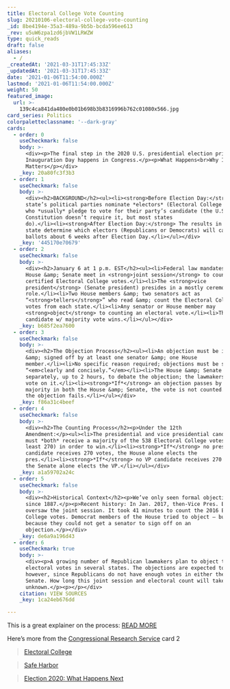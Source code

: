 ```yaml
---
title: Electoral College Vote Counting
slug: 20210106-electoral-college-vote-counting
_id: 8be4194e-35a3-489a-9b5b-bcda596ee613
_rev: u5uW6zpa1zd6jbVW1LRWZW
type: quick_reads
draft: false
aliases:
  - /
_createdAt: '2021-03-31T17:45:33Z'
_updatedAt: '2021-03-31T17:45:33Z'
date: '2021-01-06T11:54:00.000Z'
lastmod: '2021-01-06T11:54:00.000Z'
weight: 50
featured_image:
  url: >-
    139c4ca841da480e0b01b698b3b8316996b762c01080x566.jpg
card_series: Politics
colorpaletteclassname: '--dark-gray'
cards:
  - order: 0
    useCheckmark: false
    body: >-
      <div><p>The final step in the 2020 U.S. presidential election prior to
      Inauguration Day happens in Congress.</p><p>What Happens<br>Why It
      Matters</p></div>
    _key: 20a80fc3f3b3
  - order: 1
    useCheckmark: false
    body: >-
      <div><h2>BACKGROUND</h2><ul><li><strong>Before Election Day:</strong> Each
      state’s political parties nominate *electors* (Electoral College members)
      who *usually* pledge to vote for their party’s candidate (the U.S.
      Constitution doesn’t require it, but most states
      do).</li><li><strong>After Election Day:</strong> The results in each
      state determine which electors (Republicans or Democrats) will cast their
      ballots about 6 weeks after Election Day.</li></ul></div>
    _key: '445170e70679'
  - order: 2
    useCheckmark: false
    body: >-
      <div><h2>January 6 at 1 p.m. EST</h2><ul><li>Federal law mandates the
      House &amp; Senate meet in <strong>joint session</strong> to count the
      certified Electoral College votes.</li><li>The <strong>vice
      president</strong> (Senate president) presides in a mostly ceremonial
      role.</li><li>Two House members &amp; two senators act as
      “<strong>tellers</strong>” who read &amp; count the Electoral College
      votes from each state.</li><li>Any senator or House member may
      <strong>object</strong> to counting an electoral vote.</li><li>The
      candidate w/ majority vote wins.</li></ul></div>
    _key: b685f2ea7600
  - order: 3
    useCheckmark: false
    body: >-
      <div><h2>The Objection Process</h2><ul><li>An objection must be in writing
      &amp; signed off by at least one senator &amp; one House
      member.</li><li>No specific reason required; objections must be stated
      “<em>clearly and concisely.”</em></li><li>The House &amp; Senate meet
      separately, up to 2 hours, to debate the objection; the lawmakers then
      vote on it.</li><li><strong>*If*</strong> an objection passes by a
      majority in both the House &amp; Senate, the vote is not counted. If not,
      the objection fails.</li></ul></div>
    _key: f86a31c4beef
  - order: 4
    useCheckmark: false
    body: >-
      <div><h2>The Counting Process</h2><p>Under the 12th
      Amendment:</p><ul><li>The presidential and vice presidential candidates
      must *both* receive a majority of the 538 Electoral College votes (at
      least 270) in order to win.</li><li><strong>*If*</strong> no pres.
      candidate receives 270 votes, the House alone elects the
      pres.</li><li><strong>*If*</strong> no VP candidate receives 270 votes,
      the Senate alone elects the VP.</li></ul></div>
    _key: a1a59702a24c
  - order: 5
    useCheckmark: false
    body: >-
      <div><h2>Historical Context</h2><p>We’ve only seen formal objections twice
      since 1887.</p><p>Recent history: In Jan. 2017, then-Vice Pres. Biden
      oversaw the joint session. It took 41 minutes to count the 2016 Electoral
      College votes. Democrat members of the House tried to object – but failed
      because they could not get a senator to sign off on an
      objection.</p></div>
    _key: de6a9a196d43
  - order: 6
    useCheckmark: true
    body: >-
      <div><p>A growing number of Republican lawmakers plan to object to
      electoral votes in several states. The objections are expected to fail,
      however, since Republicans do not have enough votes in either the House or
      Senate. How long this joint session and electoral count will take is
      unknown.</p><p></p></div>
    citation: VIEW SOURCES
    _key: 1ca24eb676dd

---
```

This is a great explainer on the process: [READ MORE](https://apnews.com/article/congress-count-electoral-college-votes-6f5b3099f98eaf4ba604abfa2ca5f78a)

Here’s more from the [Congressional Research Service](https://crsreports.congress.gov/product/pdf/IF/IF11641) card 2

> [Electoral College](https://smarthernews.com/electoral-college/)





> [Safe Harbor](https://smarthernews.com/election-2020-safe-harbor/)





> [Election 2020: What Happens Next](https://smarthernews.com/election-2020-what-happens-next/)